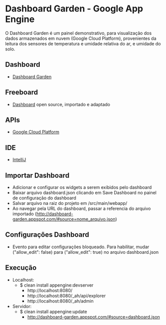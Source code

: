 Dashboard Garden - Google App Engine
==================

O Dashboard Garden é um painel demonstrativo, para visualização dos dados armazenados em nuvem (Google Cloud Platform), provenientes da leitura dos sensores de temperatura e umidade relativa do ar, e umidade do solo.

## Dashboard
- [Dashboard Garden][1]

## Freeboard
- [Dashboard][2] open source, importado e adaptado

## APIs
- [Google Cloud Platform][3]

## IDE
- [IntelliJ][4]

## Importar Dashboard
- Adicionar e configurar os widgets a serem exibidos pelo dashboard
- Baixar arquivo dashboard.json clicando em Save Dashboard no painel de configuração do dashboard
- Salvar arquivo na raiz do projeto em /src/main/webapp/
- Ao navegar pela URL do dashboard, passar a referencia do arquivo importado (http://dashboard-garden.appspot.com/#source=nome_arquivo.json)

## Configurações Dashboard
- Evento para editar configurações bloqueado. Para habilitar, mudar ("allow_edit": false) para ("allow_edit": true) no arquivo dashboard.json

## Execução
- Localhost:
    - $ clean install appengine:devserver
        - http://localhost:8080/
        - http://localhost:8080/_ah/api/explorer
        - http://localhost:8080/_ah/admin
- Servidor:
    - $ clean install appengine:update
        - http://dashboard-garden.appspot.com/#source=dashboard.json

[1]: http://dashboard-garden.appspot.com/#source=dashboard.json
[2]: https://github.com/Freeboard/freeboard
[3]:  https://cloud.google.com/
[4]: https://cloud.google.com/appengine/docs/java/tools/maven